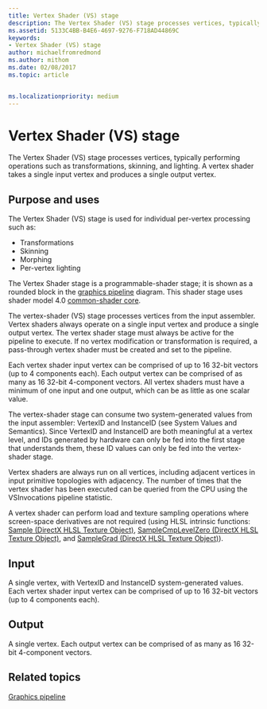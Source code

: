 ```yaml
---
title: Vertex Shader (VS) stage
description: The Vertex Shader (VS) stage processes vertices, typically performing operations such as transformations, skinning, and lighting. A vertex shader takes a single input vertex and produces a single output vertex.
ms.assetid: 5133C4BB-B4E6-4697-9276-F718AD44869C
keywords:
- Vertex Shader (VS) stage
author: michaelfromredmond
ms.author: mithom
ms.date: 02/08/2017
ms.topic: article


ms.localizationpriority: medium
---
```


# Vertex Shader (VS) stage


The Vertex Shader (VS) stage processes vertices, typically performing operations such as transformations, skinning, and lighting. A vertex shader takes a single input vertex and produces a single output vertex.

## <span id="Purpose_and_uses"></span><span id="purpose_and_uses"></span><span id="PURPOSE_AND_USES"></span>Purpose and uses


The Vertex Shader (VS) stage is used for individual per-vertex processing such as:

-   Transformations
-   Skinning
-   Morphing
-   Per-vertex lighting

The Vertex Shader stage is a programmable-shader stage; it is shown as a rounded block in the [graphics pipeline](graphics-pipeline.md) diagram. This shader stage uses shader model 4.0 [common-shader core](https://msdn.microsoft.com/library/windows/desktop/bb509580).

The vertex-shader (VS) stage processes vertices from the input assembler. Vertex shaders always operate on a single input vertex and produce a single output vertex. The vertex shader stage must always be active for the pipeline to execute. If no vertex modification or transformation is required, a pass-through vertex shader must be created and set to the pipeline.

Each vertex shader input vertex can be comprised of up to 16 32-bit vectors (up to 4 components each). Each output vertex can be comprised of as many as 16 32-bit 4-component vectors. All vertex shaders must have a minimum of one input and one output, which can be as little as one scalar value.

The vertex-shader stage can consume two system-generated values from the input assembler: VertexID and InstanceID (see System Values and Semantics). Since VertexID and InstanceID are both meaningful at a vertex level, and IDs generated by hardware can only be fed into the first stage that understands them, these ID values can only be fed into the vertex-shader stage.

Vertex shaders are always run on all vertices, including adjacent vertices in input primitive topologies with adjacency. The number of times that the vertex shader has been executed can be queried from the CPU using the VSInvocations pipeline statistic.

A vertex shader can perform load and texture sampling operations where screen-space derivatives are not required (using HLSL intrinsic functions: [Sample (DirectX HLSL Texture Object)](https://msdn.microsoft.com/library/windows/desktop/bb509695), [SampleCmpLevelZero (DirectX HLSL Texture Object)](https://msdn.microsoft.com/library/windows/desktop/bb509697), and [SampleGrad (DirectX HLSL Texture Object)](https://msdn.microsoft.com/library/windows/desktop/bb509698)).

## <span id="Input"></span><span id="input"></span><span id="INPUT"></span>Input


A single vertex, with VertexID and InstanceID system-generated values. Each vertex shader input vertex can be comprised of up to 16 32-bit vectors (up to 4 components each).

## <span id="Output"></span><span id="output"></span><span id="OUTPUT"></span>Output


A single vertex. Each output vertex can be comprised of as many as 16 32-bit 4-component vectors.

## <span id="related-topics"></span>Related topics


[Graphics pipeline](graphics-pipeline.md)

 

 





